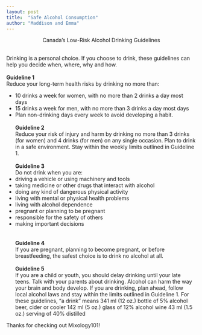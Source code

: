 ```yaml
---
layout: post
title:  "Safe Alcohol Consumption"
author: "Maddison and Emma"
---
```


<center> Canada’s Low-Risk Alcohol Drinking Guidelines <br/> </center>
<br/>

Drinking is a personal choice. If you choose to drink, these guidelines can help you decide when, where, why and how. <br/><br/>
  <b>Guideline 1</b><br/>
  Reduce your long-term health risks by drinking no more than:
- 10 drinks a week for women, with no more than 2 drinks a day most days
- 15 drinks a week for men, with no more than 3 drinks a day most days
- Plan non-drinking days every week to avoid developing a habit.<br/><br/>
<b>Guideline 2</b><br/>
Reduce your risk of injury and harm by drinking no more than 3 drinks (for women) and 4 drinks (for men) on any single occasion.
Plan to drink in a safe environment. Stay within the weekly limits outlined in Guideline 1.<br/><br/>
<b>Guideline 3</b><br/>
Do not drink when you are:
- driving a vehicle or using machinery and tools
- taking medicine or other drugs that interact with alcohol
- doing any kind of dangerous physical activity
- living with mental or physical health problems
- living with alcohol dependence
- pregnant or planning to be pregnant
- responsible for the safety of others
- making important decisions<br/>
<br/><br/>
<b>Guideline 4</b><br/>
If you are pregnant, planning to become pregnant, or before breastfeeding, the safest choice is to drink no alcohol at all.<br/><br/>
<b>Guideline 5</b><br/>
If you are a child or youth, you should delay drinking until your late teens. Talk with your parents about drinking. Alcohol can harm the way your brain and body develop.
If you are drinking, plan ahead, follow local alcohol laws and stay within the limits outlined in Guideline 1.
For these guidelines, “a drink” means
341 ml (12 oz.) bottle of 5% alcohol beer, cider or cooler
142 ml (5 oz.) glass of 12% alcohol wine
43 ml (1.5 oz.) serving of 40% distilled

Thanks for checking out Mixology101!
